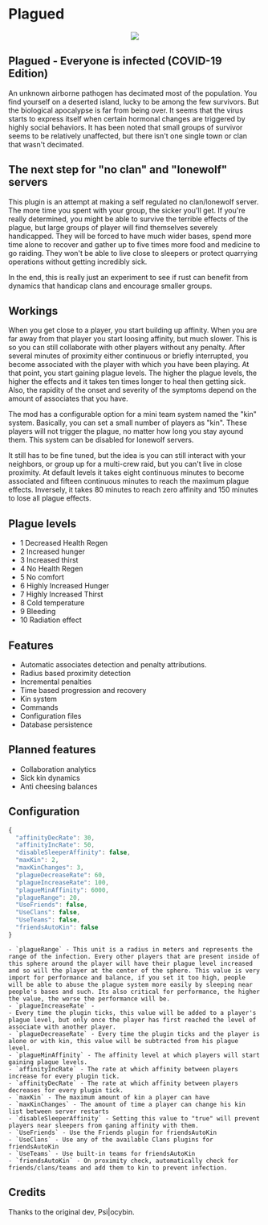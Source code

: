 # Plagued

<p align="center">
  <img src="https://i.imgur.com/3JcqsKO.png?1"/>
</p>

## Plagued - Everyone is infected (COVID-19 Edition)
An unknown airborne pathogen has decimated most of the population. You find yourself on a deserted island, lucky to be among the few survivors. But the biological apocalypse is far from being over. It seems that the virus starts to express itself when certain hormonal changes are triggered by highly social behaviors. It has been noted that small groups of survivor seems to be relatively unaffected, but there isn't one single town or clan that wasn't decimated.

## The next step for "no clan" and "lonewolf" servers
This plugin is an attempt at making a self regulated no clan/lonewolf server. The more time you spent with your group, the sicker you'll get. If you're really determined, you might be able to survive the terrible effects of the plague, but large groups of player will find themselves severely handicapped. They will be forced to have much wider bases, spend more time alone to recover and gather up to five times more food and medicine to go raiding. They won't be able to live close to sleepers or protect quarrying operations without getting incredibly sick.

In the end, this is really just an experiment to see if rust can benefit from dynamics that handicap clans and encourage smaller groups.

## Workings
When you get close to a player, you start building up affinity. When you are far away from that player you start loosing affinity, but much slower. This is so you can still collaborate with other players without any penalty. After several minutes of proximity either continuous or briefly interrupted, you become associated with the player with which you have been playing. At that point, you start gaining plague levels. The higher the plague levels, the higher the effects and it takes ten times longer to heal then getting sick. Also, the rapidity of the onset and severity of the symptoms depend on the amount of associates that you have.

The mod has a configurable option for a mini team system named the "kin" system. Basically, you can set a small number of players as "kin". These players will not trigger the plague, no matter how long you stay ayound them. This system can be disabled for lonewolf servers.

It still has to be fine tuned, but the idea is you can still interact with your neighbors, or group up for a multi-crew raid, but you can't live in close proximity. At default levels it takes eight continuous minutes to become associated and fifteen continuous minutes to reach the maximum plague effects. Inversely, it takes 80 minutes to reach zero affinity and 150 minutes to lose all plague effects.

## Plague levels
- 1 Decreased Health Regen
- 2 Increased hunger
- 3 Increased thirst
- 4 No Health Regen
- 5 No comfort
- 6 Highly Increased Hunger
- 7 Highly Increased Thirst
- 8 Cold temperature
- 9 Bleeding
- 10 Radiation effect

## Features
- Automatic associates detection and penalty attributions.
- Radius based proximity detection
- Incremental penalties
- Time based progression and recovery
- Kin system
- Commands
- Configuration files
- Database persistence

## Planned features
- Collaboration analytics
- Sick kin dynamics
- Anti cheesing balances

## Configuration
```js
{
  "affinityDecRate": 30,
  "affinityIncRate": 50,
  "disableSleeperAffinity": false,
  "maxKin": 2,
  "maxKinChanges": 3,
  "plagueDecreaseRate": 60,
  "plagueIncreaseRate": 100,
  "plagueMinAffinity": 6000,
  "plagueRange": 20,
  "UseFriends": false,
  "UseClans": false,
  "UseTeams": false,
  "friendsAutoKin": false
}
```
    - `plagueRange` - This unit is a radius in meters and represents the range of the infection. Every other players that are present inside of this sphere around the player will have their plague level increased and so will the player at the center of the sphere. This value is very import for performance and balance, if you set it too high, people will be able to abuse the plague system more easily by sleeping near people's bases and such. Its also critical for performance, the higher the value, the worse the performance will be.
	- `plagueIncreaseRate` - 
	- Every time the plugin ticks, this value will be added to a player's plague level, but only once the player has first reached the level of associate with another player.
	- `plagueDecreaseRate` - Every time the plugin ticks and the player is alone or with kin, this value will be subtracted from his plague level.
	- `plagueMinAffinity` - The affinity level at which players will start gaining plague levels.
	- `affinityIncRate` - The rate at which affinity between players increase for every plugin tick.
	- `affinityDecRate` - The rate at which affinity between players decreases for every plugin tick.
	- `maxKin` - The maximum amount of kin a player can have
	- `maxKinChanges` - The amount of time a player can change his kin list between server restarts
	- `disableSleeperAffinity` - Setting this value to "true" will prevent players near sleepers from ganing affinity with them.
	- `UseFriends` - Use the Friends plugin for friendsAutoKin
	- `UseClans` - Use any of the available Clans plugins for friendsAutoKin
	- `UseTeams` - Use built-in teams for friendsAutoKin
	- `friendsAutoKin` - On proximity check, automatically check for friends/clans/teams and add them to kin to prevent infection.

## Credits
Thanks to the original dev, Psi|ocybin.
